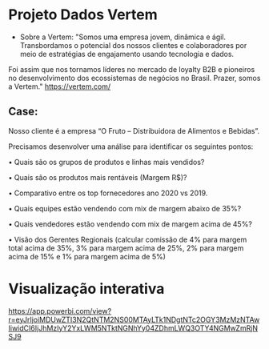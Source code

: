 # Projeto Dados Vertem
- Sobre a Vertem: 
"Somos uma empresa jovem, dinâmica e ágil. Transbordamos o potencial dos nossos clientes e colaboradores por meio de estratégias de engajamento usando tecnologia e dados.

Foi assim que nos tornamos líderes no mercado de loyalty B2B e pioneiros no desenvolvimento dos ecossistemas de negócios no Brasil. Prazer, somos a Vertem." 
https://vertem.com/

## Case: 
Nosso cliente é a empresa “O Fruto – Distribuidora de Alimentos e Bebidas”. 

Precisamos desenvolver uma análise para identificar os seguintes pontos:

• Quais são os grupos de produtos e linhas mais vendidos?

• Quais são os produtos mais rentáveis (Margem R$)?

• Comparativo entre os top fornecedores ano 2020 vs 2019.

• Quais equipes estão vendendo com mix de margem abaixo de 35%?

• Quais vendedores estão vendendo com mix de margem acima de 45%?

• Visão dos Gerentes Regionais (calcular comissão de 4% para margem total acima de
35%, 3% para margem acima de 25%, 2% para margem acima de 15% e 1% para
margem acima de 5%)



# Visualização interativa

https://app.powerbi.com/view?r=eyJrIjoiMDUwZTI3N2QtNTM2NS00MTAyLTk1NDgtNTc2OGY3MzMzNTAwIiwidCI6IjJhMzIyY2YxLWM5NTktNGNhYy04ZDhmLWQ3OTY4NGMwZmRjNSJ9
